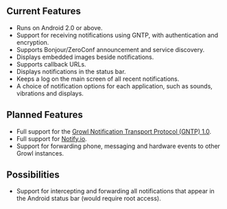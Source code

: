 ## Current Features ##
  * Runs on Android 2.0 or above.
  * Support for receiving notifications using GNTP, with authentication and encryption.
  * Supports Bonjour/ZeroConf announcement and service discovery.
  * Displays embedded images beside notifications.
  * Supports callback URLs.
  * Displays notifications in the status bar.
  * Keeps a log on the main screen of all recent notifications.
  * A choice of notification options for each application, such as sounds, vibrations and displays.

## Planned Features ##
  * Full support for the [Growl Notification Transport Protocol (GNTP) 1.0](http://www.growlforwindows.com/gfw/help/gntp.aspx).
  * Full support for [Notify.io](http://notify.io).
  * Support for forwarding phone, messaging and hardware events to other Growl instances.

## Possibilities ##
  * Support for intercepting and forwarding all notifications that appear in the Android status bar (would require root access).